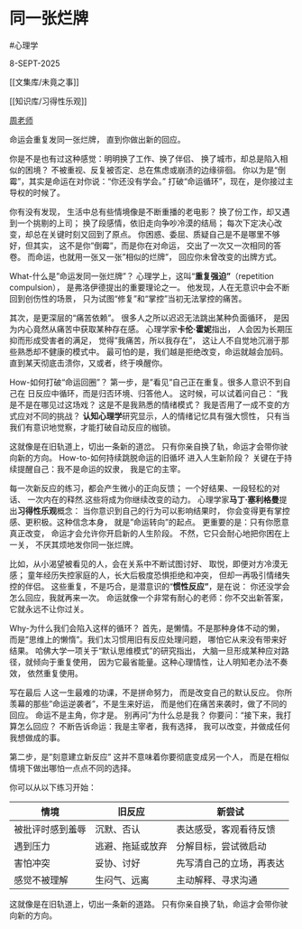 
# 同一张烂牌

#心理学

8-SEPT-2025

[[文集库/未竟之事]]

[[知识库/习得性乐观]]

[周老师](https://www.facebook.com/zwqfinance/posts/pfbid024cKvoMNc2DrWdBoWVvGnSzusQRrNhtgBsCoJmbFaMHETL8kj56LRT5UTiGcunz6Yl)

命运会重复发同一张烂牌，
直到你做出新的回应。

你是不是也有过这种感觉：明明换了工作、换了伴侣、
换了城市，却总是陷入相似的困境？
不被重视、反复被否定、总在焦虑或崩渍的边缘徘徊。
你以为是“倒霉”，其实是命运在对你说：“你还没有学会。”
打破“命运循环”，现在，是你接过主导权的时候了。

你有没有发现，
生活中总有些情境像是不断重播的老电影？
换了份工作，却又遇到一个挑剔的上司；
换了段感情，依旧走向争吵冷漠的结局；
每次下定决心改变，却总在关键时刻又回到了原点。
你困惑、委屈、质疑自己是不是哪里不够好，但其实，
这不是你”倒霉”，而是你在对命运，
交出了一次又一次相同的答卷。
而命运，也就用一张又一张”相似的烂牌”，
回应你未曾改变的出牌方式。

What-什么是”命运发同一张烂牌”？
心理学上，这叫“**重复强迫”**（repetition compulsion），
是弗洛伊德提出的重要理论之一。
他发现，人在无意识中会不断回到创伤性的场景，
只为试图“修复”和“掌控”当初无法掌控的痛苦。

其次，是更深层的“痛苦依赖”。
很多人之所以迟迟无法跳出某种负面循环，
是因为内心竟然从痛苦中获取某种存在感。
心理学家**卡伦·霍妮**指出，
人会因为长期压抑而形成受害者的满足，
觉得”我痛苦，所以我存在”，
这让人不自觉地沉溺于那些熟悉却不健康的模式中。
最可怕的是，我们越是拒绝改变，命运就越会加码。
直到某天彻底击溃你，又或者，终于唤醒你。

How-如何打破“命运回圈”？
第一步，是”看见”自己正在重复。很多人意识不到自己在
日反应中循环，而是归否环境、归答他人。
这时候，可以试着问自己：
“我是不是在哪见过这场戏？
这是不是我熟悉的情绪模式？
我是否用了一成不变的方式应对不同的挑战？
**认知心理学**研究显示，人的情绪记忆具有强大惯性，
只有当我们有意识地觉察，才能打破自动反应的枷锁。

这就像是在旧轨道上，切出一条新的道岔。
只有你亲自换了轨，命运才会带你驶向新的方向。
How-to-如何持续跳脱命运的旧循坏
进入人生新阶段？
关键在于持续提醒自己：我不是命运的奴隶，
我是它的主宰。

每一次新反应的练习，都会产生微小的正向反馈；
一个好结果、一段轻松的对话、
一次内在的释然.这些将成为你继续改变的动力。
心理学家**马丁·塞利格曼**提出**习得性乐观**概念：
当你意识到自己的行为可以影响结果时，
你会变得更有掌控感、更积极。这种信念本身，
就是”命运转向”的起点。
更重要的是：只有你愿意真正改变，
命运才会允许你开启新的人生阶段。
不然，它只会耐心地把你困在上一关，
不厌其烦地发你同一张烂牌。

比如，从小渴望被看见的人，会在关系中不断试图讨好、
取悦，即便对方冷漠无感；
童年经历失控家庭的人，长大后极度恐惧拒绝和冲突，
但却一再吸引情绪失控的伴侣。
这些重复，不是巧合，是潜意识的“**惯性反应”**，是在说：
你还没学会怎么回应，我就再来一次。
命运就像一个非常有耐心的老师：你不交出新答案，
它就永远不让你过关。

Why-为什么我们会陷入这样的循环？
首先，是懒情。不是那种身体不动的懒，
而是”思维上的懒惰”。我们太习惯用旧有反应处理问题，
哪怕它从来没有带来好结果。
哈佛大学一项关于“默认思维模式”的研究指出，
大脑一旦形成某种应对路径，就倾向于重复使用，
因为它最省能量。这种心理情性，让人明知老办法不奏效，
依然重复使用。

写在最后
人这一生最难的功课，不是拼命努力，
而是改变自己的默认反应。
你所羡幕的那些”命运逆袭者”，不是生来好运，
而是他们在痛苦来袭时，做了不同的回应。
命运不是主角，你才是。
别再问”为什么总是我？
你要问：“接下来，我打算怎么回应？
不断告诉命运：我是主宰者，我有选择，
我可以改变，并做成任何我想做成的事。

第二步，是”刻意建立新反应”
这并不意味着你要彻底变成另一个人，
而是在相似情境下做出哪怕一点点不同的选择。

你可以从以下练习开始：

| 情境 | 旧反应 | 新尝试 |
| --- | --- | --- |
| 被批评时感到羞辱 | 沉默、否认 | 表达感受，客观看待反馈 |
| 遇到压力 | 逃避、拖延或放弃 | 分解目标，尝试微启动 |
| 害怕冲突 | 妥协、讨好 | 先写清自己的立场，再表达 |
| 感觉不被理解 | 生闷气、远离 | 主动解释、寻求沟通 |

这就像是在旧轨道上，切出一条新的道路。
只有你亲自换了轨，命运才会带你驶向新的方向。
